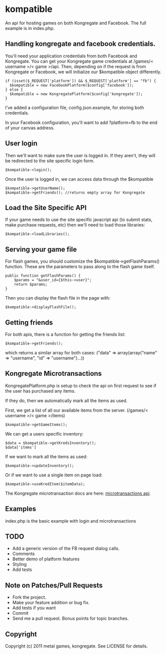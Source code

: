 # kompatible

An api for hosting games on both Kongregate and Facebook. The full example is in index.php.

## Handling kongregate and facebook credentials.

You'll need your application credentials from both Facebook and Kongregate. You can get your Kongregate game credentials at /games/< username >/< game >/api. Then, depending on if the request is from Kongregate or Facebook, we will initialize our $kompatible object differently. 

    if (isset($_REQUEST['platform']) && $_REQUEST['platform'] == "fb") {
      $kompatible = new FacebookPlatform($config['facebook']);	
    } else {
      $kompatible = new KongregatePlatform($config['kongregate']);
    }
    
I've added a configuration file, config.json.example, for storing both credentials. 

In your Facebook configuration, you'll want to add ?platform=fb to the end of your canvas address.

## User login

Then we'll want to make sure the user is logged in. If they aren't, they will be redirected to the site specific login form.

    $kompatible->login();
    
Once the user is logged in, we can access data through the $kompatible

    $kompatible->getUserName();
    $kompatible->getFriends(); //returns empty array for Kongregate

## Load the Site Specific API

If your game needs to use the site specific javacript api (to submit stats, make purchase requests, etc) then we'll need to load those libraries:

    $kompatible->loadLibraries();

## Serving your game file

For flash games, you should customize the $kompatible->getFlashParams() function. These are the parameters to pass along to the flash game itself.

    public function getFlashParams() {
    	$params = "&user_id={$this->user}";
    	return $params;
    }

Then you can display the flash file in the page with:

    $kompatible->displayFlashFile();
    
## Getting friends

For both apis, there is a function for getting the friends list:

    $kompatible->getFriends();
    
which returns a similar array for both cases: ("data" => array(array("name" => "username", "id" => "username")...))

## Kongregate Microtransactions 

KongregatePlatform.php is setup to check the api on first request to see if the user has purchased any items. 

If they do, then we automatically mark all the items as used.

First, we get a list of all our available items from the server. (/games/< username >/< game >/items)

    $kompatible->getGameItems();

We can get a users specific inventory:

    $data = $kompatible->getKredsInventory();
    $data['items']
    
If we want to mark all the items as used:

    $kompatible->updateInventory();

Or if we want to use a single item on page load:
    
    $kompatible->useKredItem($itemData);

The Kongregate microtransaction docs are here: [microtransactions api](http://www.kongregate.com/developer_center/docs/microtransaction-client-api "Transaction API Docs").

## Examples

index.php is the basic example with login and microtransactions

## TODO

* Add a generic version of the FB request dialog calls.
* Comments
* Better demo of platform features
* Styling
* Add tests

## Note on Patches/Pull Requests

* Fork the project.
* Make your feature addition or bug fix.
* Add tests if you want
* Commit
* Send me a pull request. Bonus points for topic branches.

## Copyright

Copyright (c) 2011 metal games, kongregate. See LICENSE for details.

